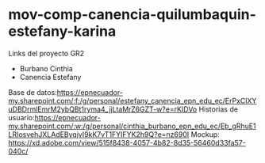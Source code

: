 # mov-comp-canencia-quilumbaquin-estefany-karina

Links del proyecto GR2 
- Burbano Cinthia
- Canencia Estefany


Base de datos:https://epnecuador-my.sharepoint.com/:f:/g/personal/estefany_canencia_epn_edu_ec/ErPxClXYuDBDrmlEmrM2ybQBt1ryma4_jjLtaMrZ6GZT-w?e=rKIDVo
Historias de usuario:https://epnecuador-my.sharepoint.com/:w:/g/personal/cinthia_burbano_epn_edu_ec/Eb_gRhuE1LRIosvehJXLAdEByqjvI9kK7vT1FYIFYK2h9Q?e=nz690I
Mockup: https://xd.adobe.com/view/515f8438-4057-4b82-8d35-56460d33fa57-040c/
